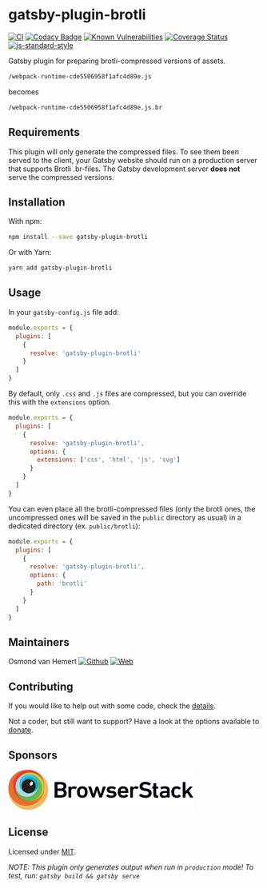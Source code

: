 # gatsby-plugin-brotli

[![CI](https://github.com/ovhemert/gatsby-plugin-brotli/workflows/CI/badge.svg)](https://github.com/ovhemert/gatsby-plugin-brotli/actions)
[![Codacy Badge](https://api.codacy.com/project/badge/Grade/87a2946ec87e42869eb37cc731aee4e1)](https://www.codacy.com/app/ovhemert/gatsby-plugin-brotli?utm_source=github.com&amp;utm_medium=referral&amp;utm_content=ovhemert/gatsby-plugin-brotli&amp;utm_campaign=Badge_Grade)
[![Known Vulnerabilities](https://snyk.io/test/npm/gatsby-plugin-brotli/badge.svg)](https://snyk.io/test/npm/gatsby-plugin-brotli)
[![Coverage Status](https://coveralls.io/repos/github/ovhemert/gatsby-plugin-brotli/badge.svg)](https://coveralls.io/github/ovhemert/gatsby-plugin-brotli)
[![js-standard-style](https://img.shields.io/badge/code%20style-standard-brightgreen.svg?style=flat)](http://standardjs.com/)

Gatsby plugin for preparing brotli-compressed versions of assets.

```bash
/webpack-runtime-cde5506958f1afc4d89e.js
```
becomes
```bash
/webpack-runtime-cde5506958f1afc4d89e.js.br
```

## Requirements

This plugin will only generate the compressed files. To see them been served to the client, your Gatsby website should run on a production server that supports Brotli .br-files. The Gatsby development server **does not** serve the compressed versions.

## Installation

With npm:

```bash
npm install --save gatsby-plugin-brotli
```

Or with Yarn:

```bash
yarn add gatsby-plugin-brotli
```

## Usage

In your `gatsby-config.js` file add:

```javascript
module.exports = {
  plugins: [
    {
      resolve: 'gatsby-plugin-brotli'
    }
  ]
}
```

By default, only `.css` and `.js` files are compressed, but you can override this with the `extensions` option.

```javascript
module.exports = {
  plugins: [
    {
      resolve: 'gatsby-plugin-brotli',
      options: {
        extensions: ['css', 'html', 'js', 'svg']
      }
    }
  ]
}
```

You can even place all the brotli-compressed files (only the brotli ones, the uncompressed ones will
be saved in the `public` directory as usual) in a dedicated directory (ex. `public/brotli`):

```javascript
module.exports = {
  plugins: [
    {
      resolve: 'gatsby-plugin-brotli',
      options: {
        path: 'brotli'
      }
    }
  ]
}
```

## Maintainers

Osmond van Hemert
[![Github](https://img.shields.io/badge/-website.svg?style=social&logoColor=333&logo=github)](https://github.com/ovhemert)
[![Web](https://img.shields.io/badge/-website.svg?style=social&logoColor=333&logo=nextdoor)](https://ovhemert.dev)

## Contributing

If you would like to help out with some code, check the [details](./.github/CONTRIBUTING.md).

Not a coder, but still want to support? Have a look at the options available to [donate](https://ovhemert.dev/donate).

## Sponsors

[![BrowserStack](./docs/assets/browserstack-logo.svg)](https://www.browserstack.com/)

## License

Licensed under [MIT](./LICENSE).

_NOTE: This plugin only generates output when run in `production` mode! To test, run: `gatsby build && gatsby serve`_
